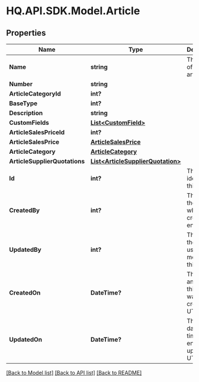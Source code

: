 # HQ.API.SDK.Model.Article
## Properties

Name | Type | Description | Notes
------------ | ------------- | ------------- | -------------
**Name** | **string** | The name of this article | [optional] 
**Number** | **string** |  | [optional] 
**ArticleCategoryId** | **int?** |  | [optional] 
**BaseType** | **int?** |  | [optional] 
**Description** | **string** |  | [optional] 
**CustomFields** | [**List&lt;CustomField&gt;**](CustomField.md) |  | [optional] 
**ArticleSalesPriceId** | **int?** |  | [optional] 
**ArticleSalesPrice** | [**ArticleSalesPrice**](ArticleSalesPrice.md) |  | [optional] 
**ArticleCategory** | [**ArticleCategory**](ArticleCategory.md) |  | [optional] 
**ArticleSupplierQuotations** | [**List&lt;ArticleSupplierQuotation&gt;**](ArticleSupplierQuotation.md) |  | [optional] 
**Id** | **int?** | The unique identifier of this entity | [optional] 
**CreatedBy** | **int?** | The id of the user who created this entity | [optional] 
**UpdatedBy** | **int?** | The id of the last user who modified this entity | [optional] 
**CreatedOn** | **DateTime?** | The date and time this entity was created, in UTC | [optional] 
**UpdatedOn** | **DateTime?** | The last date and time this entity was updated, in UTC | [optional] 

[[Back to Model list]](../README.md#documentation-for-models) [[Back to API list]](../README.md#documentation-for-api-endpoints) [[Back to README]](../README.md)

